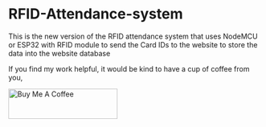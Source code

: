# RFID-Attendance-system
This is the new version of the RFID attendance system that uses NodeMCU or ESP32 with RFID module to send the Card IDs to the website to store the data into the website database


If you find my work helpful, it would be kind to have a cup of coffee from you,


<a href="https://www.buymeacoffee.com/1rp8CJx" target="_blank"><img src="https://cdn.buymeacoffee.com/buttons/v2/default-green.png" alt="Buy Me A Coffee" height="60" width="217" ></a>
